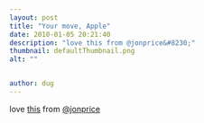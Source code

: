 ```yaml
---
layout: post
title: "Your move, Apple"
date: 2010-01-05 20:21:40
description: "love this from @jonprice&#8230;"
thumbnail: defaultThumbnail.png
alt: ""


author: dug
---
```


<p>love <a href="http://jonprice.posterous.com/your-move-apple">this</a> from <a href="http://twitter.com/jonprice">@jonprice</a></p>
